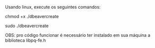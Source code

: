 Usando linux, execute os seguintes comandos:

chmod +x ./dbeavercreate

sudo ./dbeavercreate

OBS: pro código funcionar é necessário ter instalado em sua máquina a biblioteca libpq-fe.h
